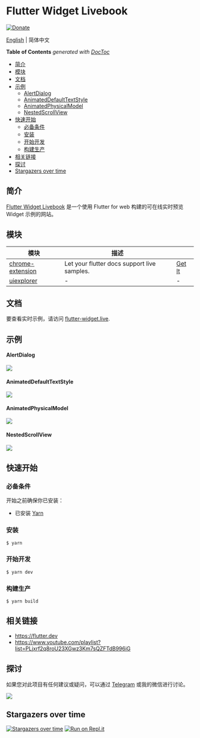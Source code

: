 # Flutter Widget Livebook

[![Donate](https://img.shields.io/badge/Donate-PayPal-green.svg)](https://www.paypal.com/cgi-bin/webscr?cmd=_donations&business=lijy91%40live.com&currency_code=USD&source=url)

[English](./README.md) | 简体中文

<!-- START doctoc generated TOC please keep comment here to allow auto update -->
<!-- DON'T EDIT THIS SECTION, INSTEAD RE-RUN doctoc TO UPDATE -->
**Table of Contents**  *generated with [DocToc](https://github.com/thlorenz/doctoc)*

- [简介](#%E7%AE%80%E4%BB%8B)
- [模块](#%E6%A8%A1%E5%9D%97)
- [文档](#%E6%96%87%E6%A1%A3)
- [示例](#%E7%A4%BA%E4%BE%8B)
    - [AlertDialog](#alertdialog)
    - [AnimatedDefaultTextStyle](#animateddefaulttextstyle)
    - [AnimatedPhysicalModel](#animatedphysicalmodel)
    - [NestedScrollView](#nestedscrollview)
- [快速开始](#%E5%BF%AB%E9%80%9F%E5%BC%80%E5%A7%8B)
  - [必备条件](#%E5%BF%85%E5%A4%87%E6%9D%A1%E4%BB%B6)
  - [安装](#%E5%AE%89%E8%A3%85)
  - [开始开发](#%E5%BC%80%E5%A7%8B%E5%BC%80%E5%8F%91)
  - [构建生产](#%E6%9E%84%E5%BB%BA%E7%94%9F%E4%BA%A7)
- [相关链接](#%E7%9B%B8%E5%85%B3%E9%93%BE%E6%8E%A5)
- [探讨](#%E6%8E%A2%E8%AE%A8)
- [Stargazers over time](#stargazers-over-time)

<!-- END doctoc generated TOC please keep comment here to allow auto update -->

## 简介

[Flutter Widget Livebook](](https://flutter-widget.live)) 是一个使用 Flutter for web 构建的可在线实时预览 Widget 示例的网站。

## 模块

| 模块                                    | 描述                                        | &nbsp;                                                                                                       |
| --------------------------------------- | ------------------------------------------- | ------------------------------------------------------------------------------------------------------------ |
| [chrome-extension](./chrome-extension/) | Let your flutter docs support live samples. | [Get It](https://chrome.google.com/webstore/detail/flutter-widget-livebook/lnabimpogllgckbeoneoegflahpefomf) |
| [uiexplorer](./uiexplorer/)             | -                                           | -                                                                                                            |

## 文档

要查看实时示例，请访问 [flutter-widget.live](https://flutter-widget.live).

## 示例

#### AlertDialog

![](/screenshots/AlertDialog.gif)

#### AnimatedDefaultTextStyle

![](/screenshots/AnimatedDefaultTextStyle.gif)

#### AnimatedPhysicalModel

![](/screenshots/AnimatedPhysicalModel.gif)

#### NestedScrollView

![](/screenshots/NestedScrollView.gif)


## 快速开始

### 必备条件

开始之前确保你已安装：

- 已安装 [Yarn](https://yarnpkg.com/)

### 安装

```bash
$ yarn
```

### 开始开发

```bash
$ yarn dev
```

### 构建生产

```
$ yarn build
```

## 相关链接

- https://flutter.dev
- https://www.youtube.com/playlist?list=PLjxrf2q8roU23XGwz3Km7sQZFTdB996iG

## 探讨

如果您对此项目有任何建议或疑问，可以通过 [Telegram](https://t.me/lijy91) 或我的微信进行讨论。

![](/content/assets/wechat_qrcode.png)

## Stargazers over time

[![Stargazers over time](https://starchart.cc/blankapp/flutter-widget-livebook.svg)](https://starchart.cc/blankapp/flutter-widget-livebook)
[![Run on Repl.it](https://repl.it/badge/github/blankapp/flutter-widget-livebook)](https://repl.it/github/blankapp/flutter-widget-livebook)